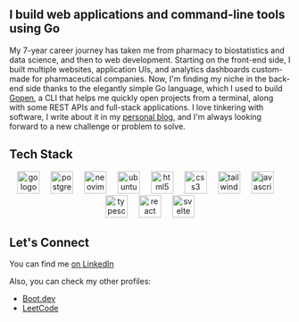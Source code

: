 ## I build web applications and command-line tools using Go

My 7-year career journey has taken me from pharmacy to biostatistics and data science, and then to web development. Starting on the front-end side, I built multiple websites, application UIs, and analytics dashboards custom-made for pharmaceutical companies. Now, I'm finding my niche in the back-end side thanks to the elegantly simple Go language, which I used to build [Gopen](https://github.com/wipdev-tech/gopen), a CLI that helps me quickly open projects from a terminal, along with some REST APIs and full-stack applications. I love tinkering with software, I write about it in my [personal blog](https://wipdev.hashnode.dev), and I'm always looking forward to a new challenge or problem to solve.


## Tech Stack

<div align="center">
  <img src="https://cdn.simpleicons.org/go/00ADD8" height="40" alt="go logo"  />
  <img width="12" />
  <img src="https://cdn.simpleicons.org/postgresql/4169E1" height="40" alt="postgres logo"  />
  <img width="12" />
  <img src="https://cdn.simpleicons.org/neovim/57A143" height="40" alt="neovim logo"  />
  <img width="12" />
  <img src="https://cdn.simpleicons.org/debian/A81D33" height="40" alt="ubuntu logo"  />
  <img width="12" />
  <img src="https://cdn.simpleicons.org/html5/E34F26" height="40" alt="html5 logo"  />
  <img width="12" />
  <img src="https://cdn.simpleicons.org/css3/1572B6" height="40" alt="css3 logo"  />
  <img width="12" />
  <img src="https://cdn.simpleicons.org/tailwindcss/06B6D4" height="40" alt="tailwindcss logo"  />
  <img width="12" />
  <img src="https://cdn.simpleicons.org/javascript/F7DF1E" height="40" alt="javascript logo"  />
  <img width="12" />
  <img src="https://cdn.simpleicons.org/typescript/3178C6" height="40" alt="typescript logo"  />
  <img width="12" />
  <img src="https://cdn.simpleicons.org/react/61DAFB" height="40" alt="react logo"  />
  <img width="12" />
  <img src="https://cdn.simpleicons.org/svelte/FF3E00" height="40" alt="svelte logo"  />
</div>

## Let's Connect

You can find me [on LinkedIn](https://www.linkedin.com/in/waseem-medhat/)

Also, you can check my other profiles:

- [Boot.dev](https://www.boot.dev/u/wipdev)
- [LeetCode](https://leetcode.com/wipdev-tech/)

<br />

<!--
<a href="https://www.buymeacoffee.com/wipdev" target="_blank">
  <img src="https://i.imgur.com/etO0OxB.png" height="50" />
</a>
-->

